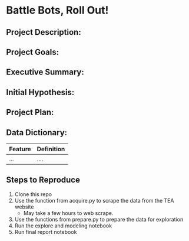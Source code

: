 # Battle Bots, Roll Out!

## Project Description:


## Project Goals:



## Executive Summary:



## Initial Hypothesis:


## Project Plan:



## Data Dictionary:

| **Feature** | **Definition** |
|:--------|:-----------|
| ... | .... |




## Steps to Reproduce
1. Clone this repo
2. Use the function from acquire.py to scrape the data from the TEA website 
    * May take a few hours to web scrape.
3. Use the functions from prepare.py to prepare the data for exploration
4. Run the explore and modeling notebook
5. Run final report notebook


